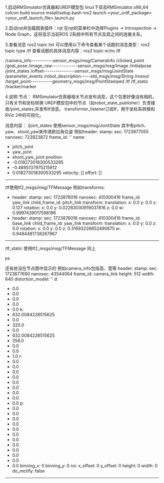 1.启动RMSimulator仿真器和URDF模型包
linux下双击RMSimulator.x86_64
colcon build
source install/setup.bash
ros2 launch <your_urdf_package> <your_urdf_launch_file>.launch.py

2.启动rqt并加载图表插件：rqt
在rqt的菜单栏中选择Plugins -> Introspection -> Node Graph，这将显示当前ROS 2系统中所有节点及其之间的连接关系。

3.查看消息
ros2 topic list
可以使用以下命令查看某个话题的消息类型：ros2 topic type /tf
查看话题的具体消息内容：ros2 topic echo /tf

/camera_info-----------sensor_msgs/msg/CameraInfo
/clicked_point
/goal_pose
/image_raw-------------sensor_msgs/msg/Image
/initialpose
/joint_states
/offset----------------sensor_msgs/msg/JointState
/parameter_events
/robot_description-----std_msgs/msg/String
/rosout
/target_point-----------geometry_msgs/msg/PointStamped
/tf
/tf_static
/tracker/marker

4.说明
节点：
RMSimulator仿真器相关节点发布消息，这个包里好像没有相机，只有关节和坐标转换
URDF模型包中的节点（如robot_state_publisher）负责接收/joint_states,并发布tf消息。
transformer_listener订阅tf，用于坐标系转换和RViz 2中的可视化。

消息内容：
/joint_states 使用sensor_msgs/msg/JointState
其中有pitch、yaw、shoot_yaw来传递欧拉角位姿
例如header:
  stamp:
    sec: 1723877055
    nanosec: 723823872
  frame_id: ''
name:
- pitch_joint
- yaw_joint
- shoot_yaw_joint
position:
- -0.018273018300533295
- -0.4885137975215912
- 0.018273018300533295
velocity: []
effort: []
---

/tf使用tf2_msgs/msg/TFMessage
例如transforms:
- header:
    stamp:
      sec: 1723876016
      nanosec: 410300416
    frame_id: yaw_link
  child_frame_id: pitch_link
  transform:
    translation:
      x: 0.0
      y: 0.0
      z: 0.127
    rotation:
      x: 0.0
      y: 0.02263030919037816
      z: 0.0
      w: 0.9997439017598196
- header:
    stamp:
      sec: 1723876016
      nanosec: 410300416
    frame_id: base_link
  child_frame_id: yaw_link
  transform:
    translation:
      x: 0.0
      y: 0.0
      z: 0.0
    rotation:
      x: 0.0
      y: 0.0
      z: 0.31693226652490675
      w: 0.9484481738267967
---

/tf_static 使用tf2_msgs/msg/TFMessage
同上


ps

还有些没在节点图中显示的
例如camera_info包括高、宽等
header:
  stamp:
    sec: 1723877690
    nanosec: 43544064
  frame_id: camera_link
height: 512
width: 640
distortion_model: ''
d:
- 0.0
- 0.0
- 0.0
- 0.0
- 0.0
k:
- 632.0084228515625
- 0.0
- 320.0
- 0.0
- 632.0084228515625
- 256.0
- 0.0
- 0.0
- 1.0
r:
- 0.0
- 0.0
- 0.0
- 0.0
- 0.0
- 0.0
- 0.0
- 0.0
- 0.0
p:
- 0.0
- 0.0
- 0.0
- 0.0
- 0.0
- 0.0
- 0.0
- 0.0
- 0.0
- 0.0
- 0.0
- 0.0
binning_x: 0
binning_y: 0
roi:
  x_offset: 0
  y_offset: 0
  height: 0
  width: 0
  do_rectify: false
---





